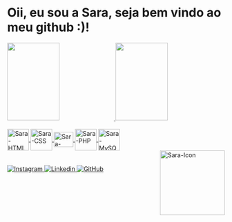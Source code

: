 <h1> Oii, eu sou a Sara, seja bem vindo ao meu github :)! </h1>

<div> 
<a href="https://github.com/Saraemilyy">
<img width="49%" height="180cm" src="https://github-readme-stats.vercel.app/api?username=Saraemilyy&show_icons=true&theme=dark&include_all_commits=true&count_private=true"/>
 <img width="49%" height="180cm" src="https://github-readme-stats.vercel.app/api/top-langs/?username=Saraemilyy&layout-compact&langs_count=16&theme-dracula"/>

</div>

<div style="display: inline_block" padding="15px" ><br>
<img  align="center" height="50" width="50" alt="Sara-HTML" src="https://cdn.jsdelivr.net/gh/devicons/devicon/icons/html5/html5-original-wordmark.svg">
<img  align="center" height="50" width="50" alt="Sara-CSS" src="https://cdn.jsdelivr.net/gh/devicons/devicon/icons/css3/css3-original-wordmark.svg">
<img  align="center" height="35" width="45" alt="Sara-JavaScript" src="https://cdn.jsdelivr.net/gh/devicons/devicon/icons/javascript/javascript-original.svg">
<img  align="center" height="50" width="50" alt="Sara-PHP" src="https://cdn.jsdelivr.net/gh/devicons/devicon/icons/php/php-original.svg">
<img  align="center" height="50" width="50" alt="Sara-MySQL" src="https://cdn.jsdelivr.net/gh/devicons/devicon/icons/mysql/mysql-original-wordmark.svg">
<br>
<img  align="right" height="150" width="150" alt="Sara-Icon" src="https://pbs.twimg.com/media/FYs2jm6XwAAox2y?format=png&name=small">
</div>

<div>
<br><br>
<a href="https://www.instagram.com/_ig.limaa_/"> <img alt="Instagram" src="https://img.shields.io/badge/Instagram-E4405F?style=for-the-badge&logo=instagram&logoColor=white"> </a>
<a href="https://www.linkedin.com/in/sara-castro-544630205/"> <img alt="Linkedin" src="https://img.shields.io/badge/LinkedIn-0077B5?style=for-the-badge&logo=linkedin&logoColor=white"> </a>
<a href="https://github.com/Saraemilyy"> <img alt="GitHub" src="https://img.shields.io/badge/GitHub-100000?style=for-the-badge&logo=github&logoColor=white"> </a>

</div>


